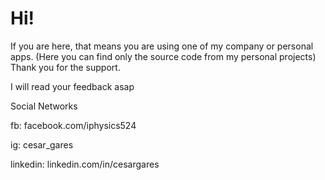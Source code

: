 # Hi!

If you are here, that means you are using one of my company or personal apps. (Here you can find only the source code from my personal projects)
Thank you for the support.


I will read your feedback asap


Social Networks

fb: facebook.com/iphysics524

ig: cesar_gares

linkedin: linkedin.com/in/cesargares
